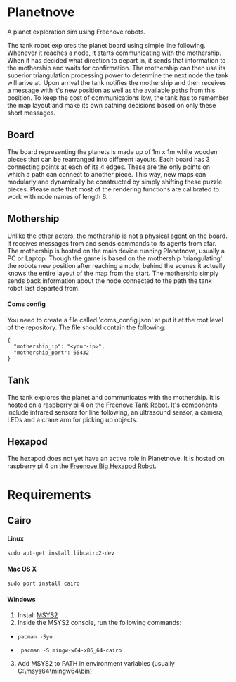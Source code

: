 # Planetnove
A planet exploration sim using Freenove robots.

The tank robot explores the planet board using simple line following. Whenever it reaches a node, it starts communicating with the mothership. When it has decided what direction to depart in, it sends that information to the mothership and waits for confirmation. The mothership can then use its superior triangulation processing power to determine the next node the tank will arive at. Upon arrival the tank notifies the mothership and then receives a message with it's new position as well as the available paths from this
position. To keep the cost of communications low, the tank has to remember the map layout and make its own pathing decisions based on only these short messages.

## Board
The board representing the planets is made up of 1m x 1m white wooden pieces that can be rearranged into different layouts. Each board has 3 connecting points at each of its 4 edges. These are the only points
on which a path can connect to another piece. This way, new maps can modularly and dynamically be constructed by simply shifting these puzzle pieces.
Please note that most of the rendering functions are calibrated to work with node names of length 6.

## Mothership
Unlike the other actors, the mothership is not a physical agent on the board. It receives messages from and sends commands to its agents from afar.
The mothership is hosted on the main device running Planetnove, usually a PC or Laptop.
Though the game is based on the mothership 'triangulating' the robots new position after reaching a node, behind the scenes it actually knows the entire layout of the map from the start. The mothership simply
sends back information about the node connected to the path the tank robot last departed from.

#### Coms config
You need to create a file called 'coms_config.json' at put it at the root level of the repository. The file should contain the following:
```
{
  "mothership_ip": "<your-ip>",
  "mothership_port": 65432
}
```

## Tank
The tank explores the planet and communicates with the mothership. It is hosted on a raspberry pi 4 on the [Freenove Tank Robot](https://github.com/Freenove/Freenove_Tank_Robot_Kit_for_Raspberry_Pi). It's components include infrared sensors for line following,
an ultrasound sensor, a camera, LEDs and a crane arm for picking up objects.

## Hexapod
The hexapod does not yet have an active role in Planetnove. It is hosted on raspberry pi 4 on the [Freenove Big Hexapod Robot](https://github.com/Freenove/Freenove_Big_Hexapod_Robot_Kit_for_Raspberry_Pi).

# Requirements

## Cairo
#### Linux
```
sudo apt-get install libcairo2-dev
```

#### Mac OS X 
```
sudo port install cairo
```

#### Windows
1. Install [MSYS2](https://github.com/msys2/msys2-installer?tab=readme-ov-file)
2. Inside the MSYS2 console, run the following commands:
- ``` 
  pacman -Syu
- ```
   pacman -S mingw-w64-x86_64-cairo
3. Add MSYS2 to PATH in environment variables (usually C:\msys64\mingw64\bin)
